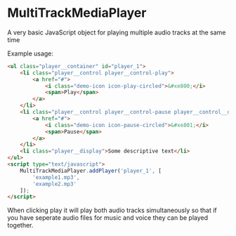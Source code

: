 # MultiTrackMediaPlayer
A very basic JavaScript object for playing multiple audio tracks at the same time

Example usage:

```html
<ul class="player__container" id="player_1">
    <li class="player__control player__control-play">
        <a href="#">
            <i class="demo-icon icon-play-circled">&#xe800;</i>
            <span>Play</span>
        </a>
    </li>
    <li class="player__control player__control-pause player__control__disabled">
        <a href="#">
            <i class="demo-icon icon-pause-circled">&#xe801;</i>
            <span>Pause</span>
        </a>
    </li>
    <li class="player__display">Some descriptive text</li>
</ul>
<script type="text/javascript">
    MultiTrackMediaPlayer.addPlayer('player_1', [
        'example1.mp3',
        'example2.mp3'
    ]);
</script>
```

When clicking play it will play both audio tracks simultaneously so that if you have seperate audio files for music and voice they can be played together.
